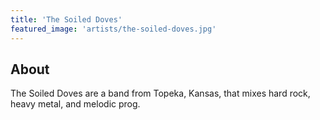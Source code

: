 ```yaml
---
title: 'The Soiled Doves'
featured_image: 'artists/the-soiled-doves.jpg'
---
```


## About

The Soiled Doves are a band from Topeka, Kansas, that mixes hard rock, heavy metal, and melodic prog.
